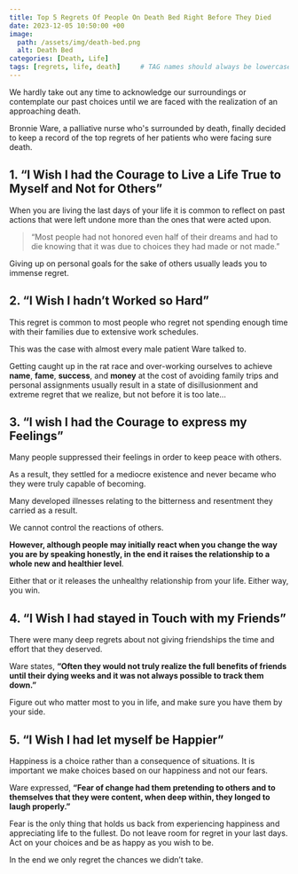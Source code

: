 ```yaml
---
title: Top 5 Regrets Of People On Death Bed Right Before They Died
date: 2023-12-05 10:50:00 +00
image:
  path: /assets/img/death-bed.png
  alt: Death Bed
categories: [Death, Life]
tags: [regrets, life, death]     # TAG names should always be lowercase
---
```


We hardly take out any time to acknowledge our surroundings or contemplate our past choices until we are faced with the realization of an approaching death.

Bronnie Ware, a palliative nurse who's surrounded by death, finally decided to keep a record of the top regrets of her patients who were facing sure death.

## 1. “I Wish I had the Courage to Live a Life True to Myself and Not for Others”

When you are living the last days of your life it is common to reflect on past actions that were left undone more than the ones that were acted upon.

> “Most people had not honored even half of their dreams and had to die knowing that it was due to choices they had made or not made.” 

Giving up on personal goals for the sake of others usually leads you to immense regret.

## 2. “I Wish I hadn’t Worked so Hard”

This regret is common to most people who regret not spending enough time with their families due to extensive work schedules. 

This was the case with almost every male patient Ware talked to.

Getting caught up in the rat race and over-working ourselves to achieve **name**, **fame**, **success**, and **money** at the cost of avoiding family trips and personal assignments usually result in a state of disillusionment and extreme regret that we realize, but not before it is too late…

## 3. “I wish I had the Courage to express my Feelings”

Many people suppressed their feelings in order to keep peace with others. 

As a result, they settled for a mediocre existence and never became who they were truly capable of becoming. 

Many developed illnesses relating to the bitterness and resentment they carried as a result.

We cannot control the reactions of others. 

**However, although people may initially react when you change the way you are by speaking honestly, in the end it raises the relationship to a whole new and healthier level**. 

Either that or it releases the unhealthy relationship from your life. Either way, you win.

## 4. “I Wish I had stayed in Touch with my Friends”

There were many deep regrets about not giving friendships the time and effort that they deserved. 

Ware states, **“Often they would not truly realize the full benefits of friends until their dying weeks and it was not always possible to track them down.”**

Figure out who matter most to you in life, and make sure you have them by your side.

## 5. “I Wish I had let myself be Happier”

Happiness is a choice rather than a consequence of situations. It is important we make choices based on our happiness and not our fears. 

Ware expressed, **“Fear of change had them pretending to others and to themselves that they were content, when deep within, they longed to laugh properly.”**

Fear is the only thing that holds us back from experiencing happiness and appreciating life to the fullest. Do not leave room for regret in your last days. Act on your choices and be as happy as you wish to be.

In the end we only regret the chances we didn’t take.
